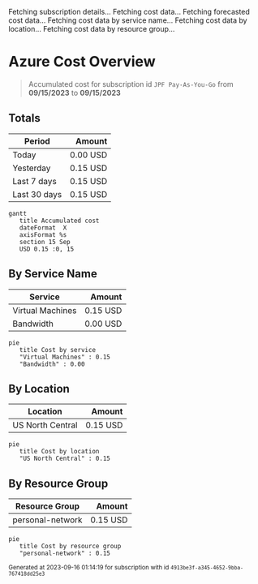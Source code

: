 Fetching subscription details...
Fetching cost data...
Fetching forecasted cost data...
Fetching cost data by service name...
Fetching cost data by location...
Fetching cost data by resource group...
# Azure Cost Overview

> Accumulated cost for subscription id `JPF Pay-As-You-Go` from **09/15/2023** to **09/15/2023**

## Totals

|Period|Amount|
|---|---:|
|Today|0.00 USD|
|Yesterday|0.15 USD|
|Last 7 days|0.15 USD|
|Last 30 days|0.15 USD|

```mermaid
gantt
   title Accumulated cost
   dateFormat  X
   axisFormat %s
   section 15 Sep
   USD 0.15 :0, 15
```

## By Service Name

|Service|Amount|
|---|---:|
|Virtual Machines|0.15 USD|
|Bandwidth|0.00 USD|

```mermaid
pie
   title Cost by service
   "Virtual Machines" : 0.15
   "Bandwidth" : 0.00
```

## By Location

|Location|Amount|
|---|---:|
|US North Central|0.15 USD|

```mermaid
pie
   title Cost by location
   "US North Central" : 0.15
```

## By Resource Group

|Resource Group|Amount|
|---|---:|
|personal-network|0.15 USD|

```mermaid
pie
   title Cost by resource group
   "personal-network" : 0.15
```

<sup>Generated at 2023-09-16 01:14:19 for subscription with id `4913be3f-a345-4652-9bba-767418dd25e3`</sup>

